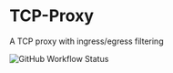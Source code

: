 # TCP-Proxy
A TCP proxy with ingress/egress filtering

![GitHub Workflow Status](https://img.shields.io/github/workflow/status/EngineersBox/TCP-Proxy/Rust?style=for-the-badge)

